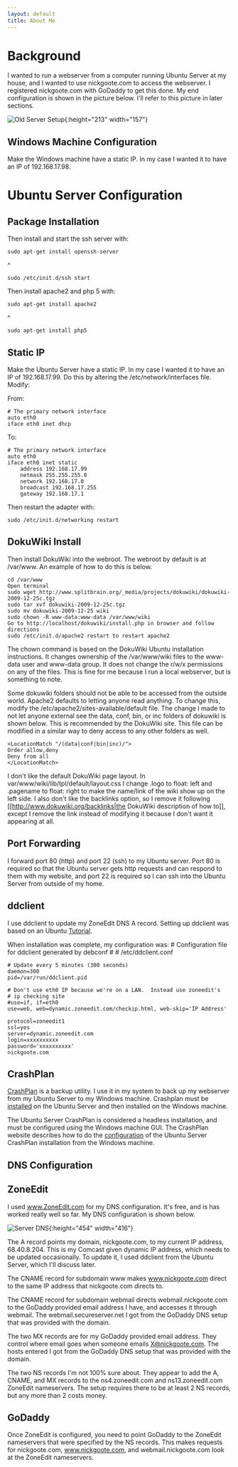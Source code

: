 ```yaml
---
layout: default
title: About Me
---
```


# Background #

I wanted to run a webserver from a computer running Ubuntu Server at my house, and I wanted to use nickgoote.com to access the webserver.  I registered nickgoote.com with GoDaddy to get this done.  My end configuration is shown in the picture below.  I'll refer to this picture in later sections.

![Old Server Setup](serversetup.png){:height="213" width="157"}

## Windows Machine Configuration ##

Make the Windows machine have a static IP.  In my case I wanted it to have an IP of 192.168.17.98.

# Ubuntu Server Configuration #

## Package Installation ##

Then install and start the ssh server with:

    sudo apt-get install openssh-server

^

    sudo /etc/init.d/ssh start

Then install apache2 and php 5 with:

    sudo apt-get install apache2

^

    sudo apt-get install php5

## Static IP ##

Make the Ubuntu Server have a static IP.  In my case I wanted it to have an IP of 192.168.17.99.  Do this by altering the /etc/network/interfaces file.  Modify:

From:

    # The primary network interface
    auto eth0
    iface eth0 inet dhcp

To:

    # The primary network interface
    auto eth0
    iface eth0 inet static
        address 192.168.17.99
        netmask 255.255.255.0
        network 192.168.17.0
        broadcast 192.168.17.255
        gateway 192.168.17.1

Then restart the adapter with:

    sudo /etc/init.d/networking restart

## DokuWiki Install ##

Then install DokuWiki into the webroot.  The webroot by default is at /var/www.  An example of how to do this is below.

    cd /var/www
    Open terminal
    sudo wget http://www.splitbrain.org/_media/projects/dokuwiki/dokuwiki-2009-12-25c.tgz
    sudo tar xvf dokuwiki-2009-12-25c.tgz
    sudo mv dokuwiki-2009-12-25 wiki
    sudo chown -R www-data:www-data /var/www/wiki
    Go to http://localhost/dokuwiki/install.php in browser and follow directions
    sudo /etc/init.d/apache2 restart to restart apache2

The chown command is based on the DokuWiki Ubuntu installation instructions.  It changes ownership of the /var/www/wiki files to the www-data user and www-data group.  It does not change the r/w/x permissions on any of the files.  This is fine for me because I run a local webserver, but is something to note.

Some dokuwiki folders should not be able to be accessed from the outside world.  Apache2 defaults to letting anyone read anything.  To change this, modify the /etc/apache2/sites-available/default file.  The change I made to not let anyone external see the data, conf, bin, or inc folders of dokuwiki is shown below.  This is recommended by the DokuWiki site.  This file can be modified in a similar way to deny access to any other folders as well.

    <LocationMatch "/(data|conf|bin|inc)/">
    Order allow,deny
    Deny from all
    </LocationMatch>

I don't like the default DokuWiki page layout.  In var/www/wiki/lib/tpl/default/layout.css I change .logo to float: left and .pagename to float: right to make the name/link of the wiki show up on the left side.  I also don't like the backlinks option, so I remove it following [[http://www.dokuwiki.org/backlinks|the DokuWiki description of how to]], except I remove the link instead of modifying it because I don't want it appearing at all.

## Port Forwarding ##

I forward port 80 (http) and port 22 (ssh) to my Ubuntu server.  Port 80 is required so that the Ubuntu server gets http requests and can respond to them with my website, and port 22 is required so I can ssh into the Ubuntu Server from outside of my home.

## ddclient ##

I use ddclient to update my ZoneEdit DNS A record.  Setting up ddclient was based on an Ubuntu [Tutorial](https://help.ubuntu.com/community/DynamicDNS#ddclient).

When installation was complete, my configuration was:
    # Configuration file for ddclient generated by debconf
    #
    # /etc/ddclient.conf
    
    # Update every 5 minutes (300 seconds)
    daemon=300
    pid=/var/run/ddclient.pid
    
    # Don't use eth0 IP because we're on a LAN.  Instead use zoneedit's
    # ip checking site
    #use=if, if=eth0
    use=web, web=dynamic.zoneedit.com/checkip.html, web-skip='IP Address'
    
    protocol=zoneedit1
    ssl=yes
    server=dynamic.zoneedit.com
    login=xxxxxxxxxx
    password='xxxxxxxxxx'
    nickgoote.com
    
## CrashPlan ##

[CrashPlan](http://www.crashplan.com) is a backup utility.  I use it in my system to back up my webserver from my Ubuntu Server to my Windows machine.  Crashplan must be [installed](http://www.unixmen.com/linux-tutorials/290-install-crashplan-backup-tool-in-linux-) on the Ubuntu Server and then installed on the Windows machine.

The Ubuntu Server CrashPlan is considered a headless installation, and must be configured using the Windows machine GUI.  The CrashPlan website describes how to do the [configuration](http://support.crashplan.com/doku.php/how_to/%20configure_a_headless_client) of the Ubuntu Server CrashPlan installation from the Windows machine.

## DNS Configuration ##

## ZoneEdit ##

I used www.ZoneEdit.com for my DNS configuration.  It's free, and is has worked really well so far.  My DNS configuration is shown below.

![Server DNS](serverdns.png){:height="454" width="416"}

The A record points my domain, nickgoote.com, to my current IP address, 68.40.8.204.  This is my Comcast given dynamic IP address, which needs to be updated occasionally.  To update it, I used ddclient from the Ubuntu Server, which I'll discuss later.

The CNAME record for subdomain www makes www.nickgoote.com direct to the same IP address that nickgoote.com directs to.

The CNAME record for subdomain webmail directs webmail.nickgoote.com to the GoDaddy provided email address I have, and accesses it through webmail.  The webmail.secureserver.net I got from the GoDaddy DNS setup that was provided with the domain.

The two MX records are for my GoDaddy provided email address.  They control where email goes when someone emails X@nickgoote.com.  The hosts entered I got from the GoDaddy DNS setup that was provided with the domain.

The two NS records I'm not 100% sure about.  They appear to add the A, CNAME, and MX records to the ns4.zoneedit.com and ns13.zoneedit.com ZoneEdit nameservers.  The setup requires there to be at least 2 NS records, but any more than 2 costs money.

## GoDaddy ##

Once ZoneEdit is configured, you need to point GoDaddy to the ZoneEdit nameservers that were specified by the NS records.  This makes requests for nickgoote.com, www.nickgoote.com, and webmail.nickgoote.com look at the ZoneEdit nameservers.